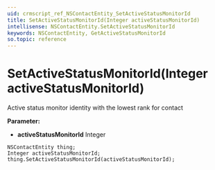 ```yaml
---
uid: crmscript_ref_NSContactEntity_SetActiveStatusMonitorId
title: SetActiveStatusMonitorId(Integer activeStatusMonitorId)
intellisense: NSContactEntity.SetActiveStatusMonitorId
keywords: NSContactEntity, GetActiveStatusMonitorId
so.topic: reference
---
```


# SetActiveStatusMonitorId(Integer activeStatusMonitorId)

Active status monitor identity with the lowest rank for contact

**Parameter:** 
* **activeStatusMonitorId** Integer

```crmscript
NSContactEntity thing;
Integer activeStatusMonitorId;
thing.SetActiveStatusMonitorId(activeStatusMonitorId);
```

